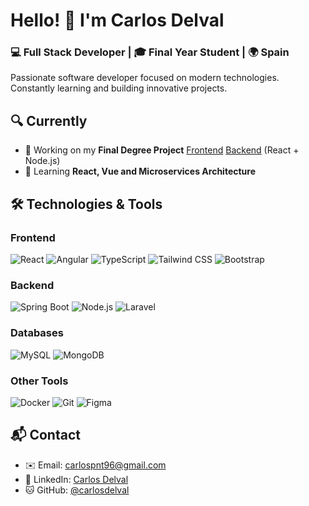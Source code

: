# Hello! 👋 I'm Carlos Delval

### 💻 Full Stack Developer | 🎓 Final Year Student | 🌍 Spain

Passionate software developer focused on modern technologies. Constantly learning and building innovative projects.

## 🔍 Currently

- 🔭 Working on my **Final Degree Project** [Frontend](https://github.com/carlosdelval/Opticlick_React_Front) [Backend](https://github.com/carlosdelval/Opticlick_React_Back) (React + Node.js)
- 🌱 Learning **React, Vue and Microservices Architecture**

## 🛠 Technologies & Tools

### Frontend
![React](https://img.shields.io/badge/-React-61DAFB?logo=react&logoColor=white&style=flat)
![Angular](https://img.shields.io/badge/-Angular-DD0031?logo=angular&logoColor=white&style=flat)
![TypeScript](https://img.shields.io/badge/-TypeScript-3178C6?logo=typescript&logoColor=white&style=flat)
![Tailwind CSS](https://img.shields.io/badge/-Tailwind_CSS-38B2AC?logo=tailwind-css&logoColor=white&style=flat)
![Bootstrap](https://img.shields.io/badge/-Bootstrap-7952B3?logo=bootstrap&logoColor=white&style=flat)

### Backend
![Spring Boot](https://img.shields.io/badge/-Spring_Boot-6DB33F?logo=spring&logoColor=white&style=flat)
![Node.js](https://img.shields.io/badge/-Node.js-339933?logo=node.js&logoColor=white&style=flat)
![Laravel](https://img.shields.io/badge/-Laravel-FF2D20?logo=laravel&logoColor=white&style=flat)

### Databases
![MySQL](https://img.shields.io/badge/-MySQL-4479A1?logo=mysql&logoColor=white&style=flat)
![MongoDB](https://img.shields.io/badge/-MongoDB-47A248?logo=mongodb&logoColor=white&style=flat)

### Other Tools
![Docker](https://img.shields.io/badge/-Docker-2496ED?logo=docker&logoColor=white&style=flat)
![Git](https://img.shields.io/badge/-Git-F05032?logo=git&logoColor=white&style=flat)
![Figma](https://img.shields.io/badge/-Figma-F24E1E?logo=figma&logoColor=white&style=flat)

## 📬 Contact

- ✉️ Email: [carlospnt96@gmail.com](mailto:carlospnt96@gmail.com)
- 💼 LinkedIn: [Carlos Delval](https://linkedin.com/in/carlos-delval)
- 🐱 GitHub: [@carlosdelval](https://github.com/carlosdelval)
